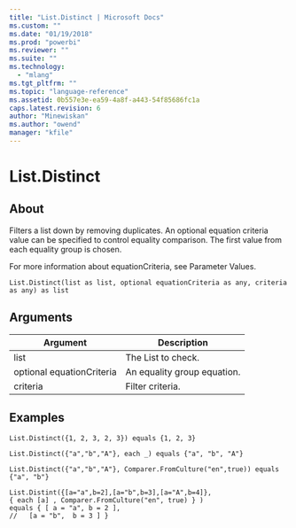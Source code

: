 ```yaml
---
title: "List.Distinct | Microsoft Docs"
ms.custom: ""
ms.date: "01/19/2018"
ms.prod: "powerbi"
ms.reviewer: ""
ms.suite: ""
ms.technology: 
  - "mlang"
ms.tgt_pltfrm: ""
ms.topic: "language-reference"
ms.assetid: 0b557e3e-ea59-4a8f-a443-54f85686fc1a
caps.latest.revision: 6
author: "Minewiskan"
ms.author: "owend"
manager: "kfile"
---
```

# List.Distinct

  
## About  
Filters a list down by removing duplicates. An optional equation criteria value can be specified to control equality comparison.  The first value from each equality group is chosen.  
  
For more information about equationCriteria, see Parameter Values.  
  
```  
List.Distinct(list as list, optional equationCriteria as any, criteria as any) as list  
```  
  
## Arguments  
  
|Argument|Description|  
|------------|---------------|  
|list|The List to check.|  
|optional equationCriteria|An equality group equation.|  
|criteria|Filter criteria.|  
  
## Examples  
  
```  
List.Distinct({1, 2, 3, 2, 3}) equals {1, 2, 3}  
```  
  
```  
List.Distinct({"a","b","A"}, each _) equals {"a", "b", "A"}  
```  
  
```  
List.Distinct({"a","b","A"}, Comparer.FromCulture("en",true)) equals {"a", "b"}  
```  
  
```  
List.Distint({[a="a",b=2],[a="b",b=3],[a="A",b=4]},   
{ each [a] , Comparer.FromCulture("en", true) } )   
equals { [ a = "a", b = 2 ],   
//   [a = "b",  b = 3 ] }  
```  
